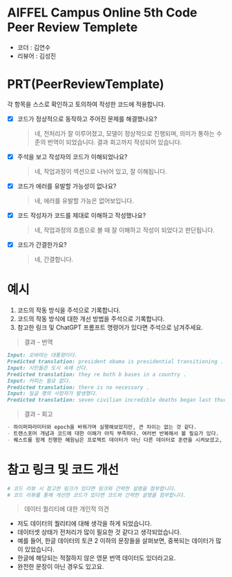 # AIFFEL Campus Online 5th Code Peer Review Templete
- 코더 : 김연수
- 리뷰어 : 김성진


# PRT(PeerReviewTemplate) 
각 항목을 스스로 확인하고 토의하여 작성한 코드에 적용합니다.

- [X] 코드가 정상적으로 동작하고 주어진 문제를 해결했나요?
  > 네, 전처리가 잘 이루어졌고, 모델이 정상적으로 진행되며, 의미가 통하는 수준의 번역이 되었습니다.
  > 결과 회고까지 작성되어 있습니다.
- [X] 주석을 보고 작성자의 코드가 이해되었나요?
  > 네, 작업과정이 섹션으로 나뉘어 있고, 잘 이해됩니다.
- [X] 코드가 에러를 유발할 가능성이 없나요?
  > 네, 에러를 유발할 가능은 없어보입니다.
- [X] 코드 작성자가 코드를 제대로 이해하고 작성했나요?
  > 네, 작업과정의 흐름으로 볼 때 잘 이해하고 작성이 되었다고 판단됩니다.
- [X] 코드가 간결한가요?
  > 네, 간결합니다.

# 예시
1. 코드의 작동 방식을 주석으로 기록합니다.
2. 코드의 작동 방식에 대한 개선 방법을 주석으로 기록합니다.
3. 참고한 링크 및 ChatGPT 프롬프트 명령어가 있다면 주석으로 남겨주세요.

> 결과 - 번역

```markdown
Input: 오바마는 대통령이다.
Predicted translation: president obama is presidential transitioning .
Input: 시민들은 도시 속에 산다.
Predicted translation: they re both b bases in a country .
Input: 커피는 필요 없다.
Predicted translation: there is no necessary .
Input: 일곱 명의 사망자가 발생했다.
Predicted translation: seven civilian incredible deaths began last thursday .
```

> 결과 - 회고
```markdown
- 하이퍼파라미터와 epoch을 바꿔가며 실행해보았지만, 큰 차이는 없는 것 같다.
- 트랜스포머 개념과 코드에 대한 이해가 아직 부족하다. 여러번 반복해서 볼 필요가 있다.
- 퀘스트를 함께 진행한 혜원님은 프로젝트 데이터가 아닌 다른 데이터로 훈련을 시켜보셨고, 해당 결과를 공유해주셨다. 확실히 데이터 퀄리티 자체의 영향이 큰 듯하다.
```



# 참고 링크 및 코드 개선
```python
# 코드 리뷰 시 참고한 링크가 있다면 링크와 간략한 설명을 첨부합니다.
# 코드 리뷰를 통해 개선한 코드가 있다면 코드와 간략한 설명을 첨부합니다.
```

> 데이터 퀄리티에 대한 개인적 의견
- 저도 데이터의 퀄리티에 대해 생각을 하게 되었습니다.
- 데이터셋 상태가 전처리가 많이 필요한 것 같다고 생각되었습니다.
- 예를 들어, 한글 데이터의 토큰 2 이하의 문장들을 살펴보면, 중복되는 데이터가 많이 있었습니다.
- 한글에 해당되는 적절하지 않은 영문 번역 데이터도 있더라고요.
- 완전한 문장이 아닌 경우도 있고요.